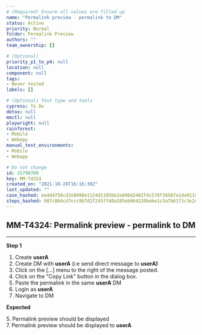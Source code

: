 ```yaml
---
# (Required) Ensure all values are filled up
name: "Permalink preview - permalink to DM"
status: Active
priority: Normal
folder: Permalink Preview
authors: ""
team_ownership: []

# (Optional)
priority_p1_to_p4: null
location: null
component: null
tags: 
- Never tested
labels: []

# (Optional) Test type and tools
cypress: To Do
detox: null
mmctl: null
playwright: null
rainforest: 
- Mobile
- Webapp
manual_test_environments: 
- Mobile
- Webapp

# Do not change
id: 15798789
key: MM-T4324
created_on: "2021-10-28T16:16:30Z"
last_updated: ""
case_hashed: eedd4756cd2e8090e1124d1185bb3a896d2402f4c578f38587a1da9119debbbd393d6fecc0a5e926767dc53b52117433
steps_hashed: 987c864cd7ccc9b7d2f245ff40a285eb064320bebe1c5a7b61f3c3e2ccc2cc2c228ce028b7492d914ea22c78f73e46f5
---
```


<!-- (Auto-generated) Based on frontmatter's "key" and "name" -->

## MM-T4324: Permalink preview - permalink to DM

---

**Step 1**

1. Create **userA**
2. Create DM with **userA** (i.e send direct message to **userA)**
3. Click on the \[...] menu to the right of the message posted.
4. Click on the "Copy Link" button in the dialog box.
5. Paste the permalink in the same **userA** DM
6. Login as **userA**
7. Navigate to DM

**Expected**

5\. Permalink preview should be displayed\
7\. Permalink preview should be displayed to **userA**
